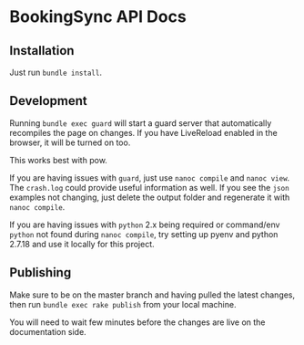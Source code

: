 # BookingSync API Docs

## Installation

Just run `bundle install`.

## Development

Running `bundle exec guard` will start a guard server that automatically
recompiles the page on changes. If you have LiveReload enabled in the
browser, it will be turned on too.

This works best with pow.

If you are having issues with `guard`, just use `nanoc compile` and `nanoc view`.
The `crash.log` could provide useful information as well.
If you see the `json` examples not changing, just delete the output folder and regenerate it with `nanoc compile`.

If you are having issues with `python` 2.x being required or command/env `python` not found during `nanoc compile`, try setting up pyenv and python 2.7.18 and use it locally for this project.

## Publishing

Make sure to be on the master branch and having pulled the latest changes, then run `bundle exec rake publish` from your local machine.

You will need to wait few minutes before the changes are live on the documentation side.
